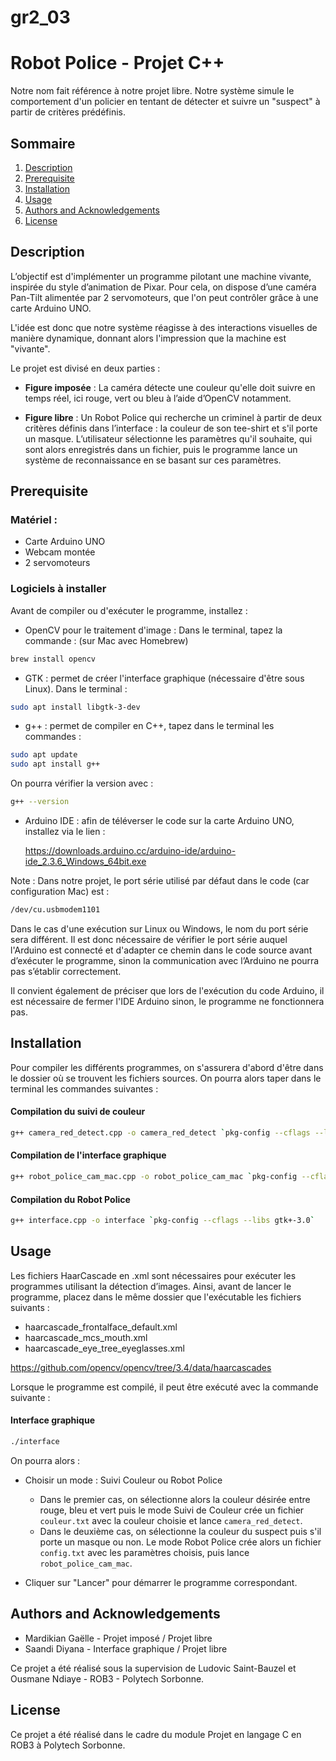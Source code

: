 # gr2_03


# Robot Police - Projet C++
Notre nom fait référence à notre projet libre. Notre système simule le comportement d'un policier en tentant de détecter et suivre un "suspect" à partir de critères prédéfinis.

## Sommaire 

1. [Description](#description)
2. [Prerequisite](#prerequisite)
3. [Installation](#installation)
4. [Usage](#usage)
5. [Authors and Acknowledgements](#authors-and-acknowledgements)
6. [License](#license)


## Description

L’objectif est d'implémenter un programme pilotant une machine vivante, inspirée du style d’animation de Pixar. Pour cela, on dispose d’une caméra Pan-Tilt alimentée par 2 servomoteurs, que l'on peut contrôler grâce à une carte Arduino UNO. 
 
L'idée est donc que notre système réagisse à des interactions visuelles de manière dynamique, donnant alors l'impression que la machine est "vivante".

Le projet est divisé en deux parties :

* **Figure imposée** : La caméra détecte une couleur qu'elle doit suivre en temps réel, ici rouge, vert ou bleu à l’aide d’OpenCV notamment.

* **Figure libre** : Un Robot Police qui recherche un criminel à partir de deux critères définis dans l’interface : la couleur de son tee-shirt et s'il porte un masque. L’utilisateur sélectionne les paramètres qu'il souhaite, qui sont alors enregistrés dans un fichier, puis le programme lance un système de reconnaissance en se basant sur ces paramètres.


## Prerequisite

### Matériel :

* Carte Arduino UNO
* Webcam montée
* 2 servomoteurs 

### Logiciels à installer

Avant de compiler ou d'exécuter le programme, installez : 

* OpenCV pour le traitement d'image : Dans le terminal, tapez la commande :
(sur Mac avec Homebrew)

```bash
brew install opencv
``` 

* GTK : permet de créer l'interface graphique (nécessaire d'être sous Linux). Dans le terminal :

```bash
sudo apt install libgtk-3-dev
``` 

* g++ : permet de compiler en C++, tapez dans le terminal les commandes : 

```bash
sudo apt update
sudo apt install g++
```
On pourra vérifier la version avec :

```bash
g++ --version
```

* Arduino IDE : afin de téléverser le code sur la carte Arduino UNO, installez via le lien : 
    
    https://downloads.arduino.cc/arduino-ide/arduino-ide_2.3.6_Windows_64bit.exe

Note : Dans notre projet, le port série utilisé par défaut dans le code (car configuration Mac) est :

```bash
/dev/cu.usbmodem1101
```
Dans le cas d'une exécution sur Linux ou Windows, le nom du port série sera différent. Il est donc nécessaire de vérifier le port série auquel l'Arduino est connecté et d'adapter ce chemin dans le code source avant d’exécuter le programme, sinon la communication avec l’Arduino ne pourra pas s’établir correctement.

Il convient également de préciser que lors de l'exécution du code Arduino, il est nécessaire de fermer l'IDE Arduino sinon, le programme ne fonctionnera pas.
## Installation

Pour compiler les différents programmes, on s'assurera d'abord d'être dans le dossier où se trouvent les fichiers sources. On pourra alors taper dans le terminal les commandes suivantes : 

#### Compilation du suivi de couleur
```bash
g++ camera_red_detect.cpp -o camera_red_detect `pkg-config --cflags --libs opencv4`
```

#### Compilation de l'interface graphique
```bash
g++ robot_police_cam_mac.cpp -o robot_police_cam_mac `pkg-config --cflags --libs opencv4`
```
#### Compilation du Robot Police
```bash
g++ interface.cpp -o interface `pkg-config --cflags --libs gtk+-3.0`
```

## Usage


Les fichiers HaarCascade en .xml sont nécessaires pour exécuter les programmes utilisant la détection d’images.
Ainsi, avant de lancer le programme, placez dans le même dossier que l'exécutable les fichiers suivants :

* haarcascade_frontalface_default.xml
* haarcascade_mcs_mouth.xml
* haarcascade_eye_tree_eyeglasses.xml

https://github.com/opencv/opencv/tree/3.4/data/haarcascades

Lorsque le programme est compilé, il peut être exécuté avec la commande suivante :

#### Interface graphique

```bash
./interface
```

On pourra alors :

* Choisir un mode : Suivi Couleur ou Robot Police
    * Dans le premier cas, on sélectionne alors la couleur désirée entre rouge, bleu et vert puis le mode Suivi de Couleur crée un fichier `couleur.txt` avec la couleur choisie et lance `camera_red_detect`. 
    * Dans le deuxième cas, on sélectionne la couleur du suspect puis s'il porte un masque ou non. Le mode Robot Police crée alors un fichier `config.txt` avec les paramètres choisis, puis lance `robot_police_cam_mac`.

* Cliquer sur "Lancer" pour démarrer le programme correspondant.



## Authors and Acknowledgements

- Mardikian Gaëlle - Projet imposé / Projet libre
- Saandi Diyana - Interface graphique / Projet libre

Ce projet a été réalisé sous la supervision de Ludovic Saint-Bauzel et Ousmane Ndiaye - ROB3 -  Polytech Sorbonne.
## License

Ce projet a été réalisé dans le cadre du module Projet en langage C en ROB3 à Polytech Sorbonne.